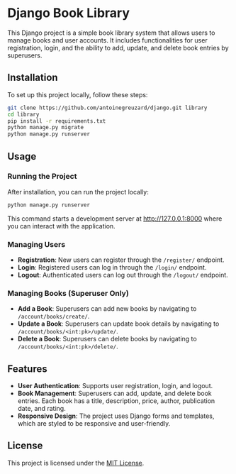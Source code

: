 # Django Book Library

This Django project is a simple book library system that allows users to manage books and user accounts. It includes
functionalities for user registration, login, and the ability to add, update, and delete book entries by superusers.

## Installation

To set up this project locally, follow these steps:

```bash
git clone https://github.com/antoinegreuzard/django.git library
cd library
pip install -r requirements.txt
python manage.py migrate
python manage.py runserver
```

## Usage

### Running the Project

After installation, you can run the project locally:

```bash
python manage.py runserver
```

This command starts a development server at http://127.0.0.1:8000 where you can interact with the application.

### Managing Users

- **Registration**: New users can register through the `/register/` endpoint.
- **Login**: Registered users can log in through the `/login/` endpoint.
- **Logout**: Authenticated users can log out through the `/logout/` endpoint.

### Managing Books (Superuser Only)

- **Add a Book**: Superusers can add new books by navigating to `/account/books/create/`.
- **Update a Book**: Superusers can update book details by navigating to `/account/books/<int:pk>/update/`.
- **Delete a Book**: Superusers can delete books by navigating to `/account/books/<int:pk>/delete/`.

## Features

- **User Authentication**: Supports user registration, login, and logout.
- **Book Management**: Superusers can add, update, and delete book entries. Each book has a title, description, price,
  author, publication date, and rating.
- **Responsive Design**: The project uses Django forms and templates, which are styled to be responsive and
  user-friendly.

## License

This project is licensed under the [MIT License](LICENSE).
